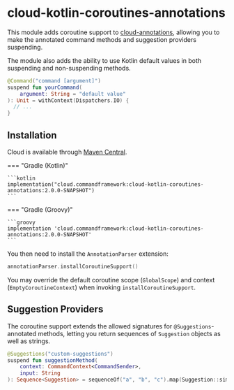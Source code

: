 # cloud-kotlin-coroutines-annotations

This module adds coroutine support to [cloud-annotations](../annotations/index.md), allowing you to make
the annotated command methods and suggestion providers suspending.

The module also adds the ability to use Kotlin default values in both suspending and non-suspending methods.

```kotlin title="Example of a suspending command method"
@Command("command [argument]")
suspend fun yourCommand(
    argument: String = "default value"
): Unit = withContext(Dispatchers.IO) {
  // ...
}
```

## Installation

Cloud is available through [Maven Central](https://search.maven.org/search?q=cloud.commandframework).

<!-- prettier-ignore -->
=== "Gradle (Kotlin)"

    ```kotlin
    implementation("cloud.commandframework:cloud-kotlin-coroutines-annotations:2.0.0-SNAPSHOT")
    ```

=== "Gradle (Groovy)"

    ```groovy
    implementation 'cloud.commandframework:cloud-kotlin-coroutines-annotations:2.0.0-SNAPSHOT'
    ```

You then need to install the `AnnotationParser` extension:

```kotlin
annotationParser.installCoroutineSupport()
```

You may override the default coroutine scope (`GlobalScope`) and context (`EmptyCoroutineContext`)
when invoking `installCoroutineSupport`.

## Suggestion Providers

The coroutine support extends the allowed signatures for `@Suggestions`-annotated methods, letting you return
sequences of `Suggestion` objects as well as strings.

```kotlin title="Example of a suspending suggestion provider"
@Suggestions("custom-suggestions")
suspend fun suggestionMethod(
    context: CommandContext<CommandSender>,
    input: String
): Sequence<Suggestion> = sequenceOf("a", "b", "c").map(Suggestion::simple)
```
